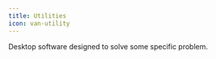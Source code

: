 ```yaml
---
title: Utilities
icon: van-utility
---
```

Desktop software designed to solve some specific problem.
